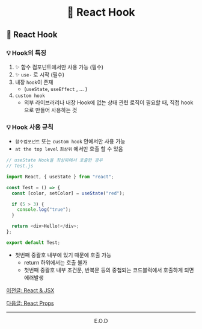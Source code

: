 # <p align="center"> 🧢 React Hook

## 🧢 React Hook

### 💡 Hook의 특징

1. ✨ 함수 컴포넌트에서만 사용 가능 (필수)
1. ✨ `use-` 로 시작 (필수)
1. 내장 `hook`이 존재
   - (`useState`, `useEffect` , … )
1. `custom hook`
   - 외부 라이브러리나 내장 Hook에 없는 상태 관련 로직이 필요할 때, 직접 hook으로 만들어 사용하는 것

### 💡 Hook 사용 규칙

- `함수컴포넌트` 또는 `custom hook` 안에서만 사용 가능
- `at the top level` `최상위` 에서만 호출 할 수 있음

```javascript
// useState Hook을 최상위에서 호출한 경우
// Test.js

import React, { useState } from "react";

const Test = () => {
  const [color, setColor] = useState("red");

  if (5 > 3) {
    console.log("true");
  }

  return <div>Hello!</div>;
};

export default Test;
```

- 첫번째 중괄호 내부에 있기 때문에 호출 가능
  - return 하위에서는 호출 불가
  - 첫번째 중괄호 내부 조건문, 반복문 등의 중첩되는 코드블럭에서 호출하게 되면 에러발생

<a href="https://github.com/Dabnii/Dabnii.github.io/blob/main/React/React%20%26%20Jsx.md"> 이전글: React & JSX </a>

<a href=""> 다음글: React Props</a>

<hr>
<p align="center"> E.O.D
